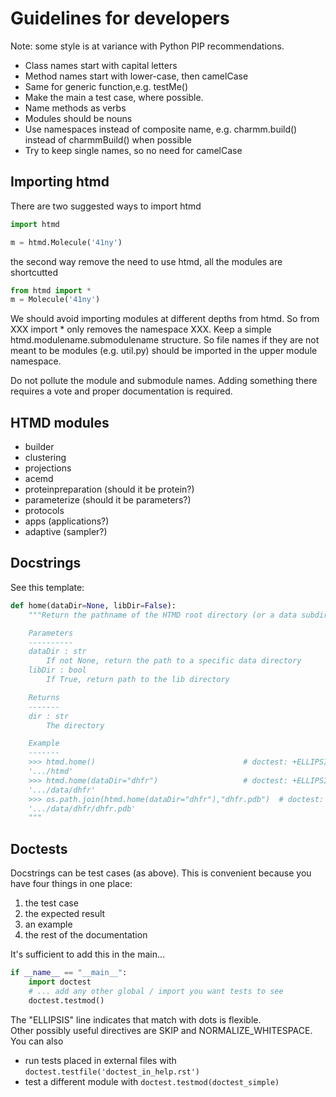 Guidelines for developers
=========================

Note: some style is at variance with Python PIP recommendations.
 
* Class names start with capital letters
* Method names start with lower-case, then camelCase
* Same for generic function,e.g.   testMe()
* Make the main a test case, where possible. 
* Name methods as verbs
* Modules should be nouns 
* Use namespaces instead of composite name, e.g. charmm.build() instead of charmmBuild() when possible
* Try to keep single names, so no need for camelCase


Importing htmd
--------------

There are two suggested ways to import htmd

```python
import htmd

m = htmd.Molecule('41ny')
```
the second way remove the need to use htmd, all the modules are shortcutted

```python
from htmd import *
m = Molecule('41ny')
```
We should avoid importing modules at different depths from htmd. So from XXX import * only removes the namespace XXX. Keep a simple htmd.modulename.submodulename structure. So file names  if they are not meant to be modules (e.g. util.py) should be imported in the upper module namespace.

Do not pollute the module and submodule names. Adding something there requires a vote and proper documentation is required.

HTMD modules
------------
* builder
* clustering
* projections
* acemd 
* proteinpreparation (should it be protein?)
* parameterize (should it be parameters?)
* protocols
* apps (applications?)
* adaptive (sampler?)

Docstrings
----------

See this template:


```python
def home(dataDir=None, libDir=False):
    """Return the pathname of the HTMD root directory (or a data subdirectory).

    Parameters
    ----------
    dataDir : str
        If not None, return the path to a specific data directory
    libDir : bool
        If True, return path to the lib directory

    Returns
    -------
    dir : str
        The directory 

    Example
    -------
    >>> htmd.home()                                 # doctest: +ELLIPSIS
    '.../htmd'
    >>> htmd.home(dataDir="dhfr")                   # doctest: +ELLIPSIS
    '.../data/dhfr'
    >>> os.path.join(htmd.home(dataDir="dhfr"),"dhfr.pdb")  # doctest: +ELLIPSIS
    '.../data/dhfr/dhfr.pdb'
    """

```


Doctests
--------

Docstrings can be test cases (as above). This is convenient because you have four 
things in one place: 

 1. the test case
 2. the expected result
 3. an example
 4. the rest of the documentation

It's sufficient to add this in the main...
 
```python
if __name__ == "__main__":
    import doctest
    # ... add any other global / import you want tests to see
    doctest.testmod()
```

The "ELLIPSIS" line indicates that match with dots is flexible.   
Other possibly useful directives are SKIP and NORMALIZE_WHITESPACE. You can also

  * run tests placed in external files with `doctest.testfile('doctest_in_help.rst')`
  * test a different module with `doctest.testmod(doctest_simple)`

